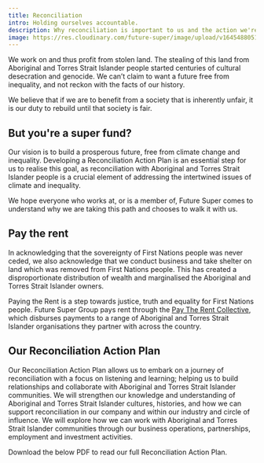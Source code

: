 ```yaml
---
title: Reconciliation
intro: Holding ourselves accountable.
description: Why reconciliation is important to us and the action we're taking.
image: https://res.cloudinary.com/future-super/image/upload/v1645488051/gather-cropped.png
---
```


We work on and thus profit from stolen land. The stealing of this land from Aboriginal and Torres Strait Islander people started centuries of cultural desecration and genocide. We can’t claim to want a future free from inequality, and not reckon with the facts of our history.

We believe that if we are to benefit from a society that is inherently unfair, it is our duty to rebuild until that society is fair.

## But you're a super fund?

Our vision is to build a prosperous future, free from climate change and inequality. Developing a Reconciliation Action Plan is an essential step for us to realise this goal, as reconciliation with Aboriginal and Torres Strait Islander people is a crucial element of addressing the intertwined issues of climate and inequality.

We hope everyone who works at, or is a member of, Future Super comes to understand why we are taking this path and chooses to walk it with us.

## Pay the rent

In acknowledging that the sovereignty of First Nations people was never ceded, we also acknowledge that we conduct business and take shelter on land which was removed from First Nations people. This has created a disproportionate distribution of wealth and marginalised the Aboriginal and Torres Strait Islander owners.

Paying the Rent is a step towards justice, truth and equality for First Nations people. Future Super Group pays rent through the [Pay The Rent Collective](https://paytherent.net.au/about-us/), which disburses payments to a range of Aboriginal and Torres Strait Islander organisations they partner with across the country.

## Our Reconciliation Action Plan

Our Reconciliation Action Plan allows us to embark on a journey of reconciliation with a focus on listening and learning; helping us to build relationships and collaborate with Aboriginal and Torres Strait Islander communities. We will strengthen our knowledge and understanding of Aboriginal and Torres Strait Islander cultures, histories, and how we can support reconciliation in our company and within our industry and circle of influence. We will explore how we can work with Aboriginal and Torres Strait Islander communities through our business operations, partnerships, employment and investment activities.

Download the below PDF to read our full Reconciliation Action Plan.
